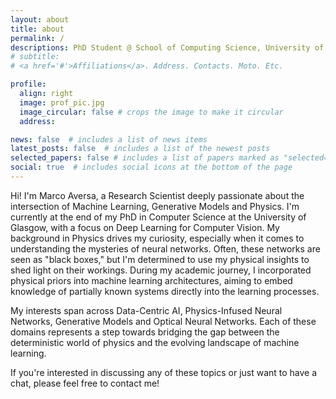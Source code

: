 ```yaml
---
layout: about
title: about
permalink: /
descriptions: PhD Student @ School of Computing Science, University of Glasgow </a> <br> <a href="https://www.dcs.gla.ac.uk/~rod/">Inference, Dynamics and Interaction Group</a> <br> <a href="https://www.physics.gla.ac.uk/xtremeLight/">Xtreme Light Group</a> <br> Researcher @ <a href="https://www.dotphoton.com/">DotPhoton</a> <br> Co-organizer @ <a href="https://aiaudit.org">aiaudit.org </a> 
# subtitle: 
# <a href='#'>Affiliations</a>. Address. Contacts. Moto. Etc.

profile:
  align: right
  image: prof_pic.jpg
  image_circular: false # crops the image to make it circular
  address: 

news: false  # includes a list of news items
latest_posts: false  # includes a list of the newest posts
selected_papers: false # includes a list of papers marked as "selected={true}"
social: true  # includes social icons at the bottom of the page
---
```


Hi! I'm Marco Aversa, a Research Scientist deeply passionate about the intersection of Machine Learning, Generative Models and Physics. I'm currently at the end of my PhD in Computer Science at the University of Glasgow, with a focus on Deep Learning for Computer Vision. My background in Physics drives my curiosity, especially when it comes to understanding the mysteries of neural networks. Often, these networks are seen as "black boxes," but I'm determined to use my physical insights to shed light on their workings. During my academic journey, I incorporated physical priors into machine learning architectures, aiming to embed knowledge of partially known systems directly into the learning processes.

My interests span across Data-Centric AI, Physics-Infused Neural Networks, Generative Models and Optical Neural Networks. Each of these domains represents a step towards bridging the gap between the deterministic world of physics and the evolving landscape of machine learning. 

If you're interested in discussing any of these topics or just want to have a chat, please feel free to contact me!